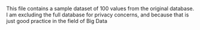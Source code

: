 This file contains a sample dataset of 100 values from the original database. I am excluding the full database for privacy concerns, and because that is just good practice in the field of Big Data
